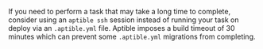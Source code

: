 If you need to perform a task that may take a long time to complete, consider using an `aptible ssh`  session instead of running your task on deploy via an `.aptible.yml` file. Aptible imposes a build timeout of 30 minutes which can prevent some `.aptible.yml` migrations from completing.

